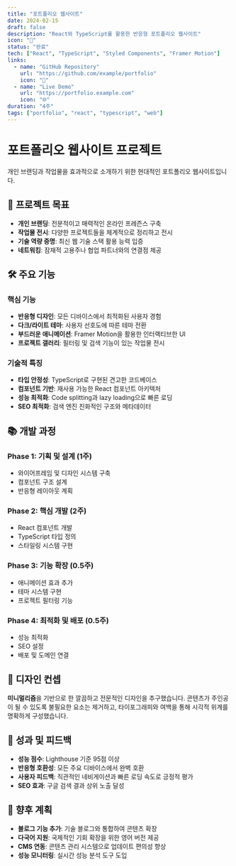 ```yaml
---
title: "포트폴리오 웹사이트"
date: 2024-02-15
draft: false
description: "React와 TypeScript를 활용한 반응형 포트폴리오 웹사이트"
icon: "🎨"
status: "완료"
tech: ["React", "TypeScript", "Styled Components", "Framer Motion"]
links:
  - name: "GitHub Repository"
    url: "https://github.com/example/portfolio"
    icon: "🔗"
  - name: "Live Demo"
    url: "https://portfolio.example.com"
    icon: "🌐"
duration: "4주"
tags: ["portfolio", "react", "typescript", "web"]
---
```


# 포트폴리오 웹사이트 프로젝트

개인 브랜딩과 작업물을 효과적으로 소개하기 위한 현대적인 포트폴리오 웹사이트입니다.

## 🎯 프로젝트 목표

- **개인 브랜딩**: 전문적이고 매력적인 온라인 프레즌스 구축
- **작업물 전시**: 다양한 프로젝트들을 체계적으로 정리하고 전시
- **기술 역량 증명**: 최신 웹 기술 스택 활용 능력 입증
- **네트워킹**: 잠재적 고용주나 협업 파트너와의 연결점 제공

## 🛠️ 주요 기능

### 핵심 기능
- **반응형 디자인**: 모든 디바이스에서 최적화된 사용자 경험
- **다크/라이트 테마**: 사용자 선호도에 따른 테마 전환
- **부드러운 애니메이션**: Framer Motion을 활용한 인터랙티브한 UI
- **프로젝트 갤러리**: 필터링 및 검색 기능이 있는 작업물 전시

### 기술적 특징
- **타입 안정성**: TypeScript로 구현된 견고한 코드베이스
- **컴포넌트 기반**: 재사용 가능한 React 컴포넌트 아키텍처
- **성능 최적화**: Code splitting과 lazy loading으로 빠른 로딩
- **SEO 최적화**: 검색 엔진 친화적인 구조와 메타데이터

## 📚 개발 과정

### Phase 1: 기획 및 설계 (1주)
- 와이어프레임 및 디자인 시스템 구축
- 컴포넌트 구조 설계
- 반응형 레이아웃 계획

### Phase 2: 핵심 개발 (2주)
- React 컴포넌트 개발
- TypeScript 타입 정의
- 스타일링 시스템 구현

### Phase 3: 기능 확장 (0.5주)
- 애니메이션 효과 추가
- 테마 시스템 구현
- 프로젝트 필터링 기능

### Phase 4: 최적화 및 배포 (0.5주)
- 성능 최적화
- SEO 설정
- 배포 및 도메인 연결

## 🎨 디자인 컨셉

**미니멀리즘**을 기반으로 한 깔끔하고 전문적인 디자인을 추구했습니다. 콘텐츠가 주인공이 될 수 있도록 불필요한 요소는 제거하고, 타이포그래피와 여백을 통해 시각적 위계를 명확하게 구성했습니다.

## 🚀 성과 및 피드백

- **성능 점수**: Lighthouse 기준 95점 이상
- **반응형 호환성**: 모든 주요 디바이스에서 완벽 호환
- **사용자 피드백**: 직관적인 네비게이션과 빠른 로딩 속도로 긍정적 평가
- **SEO 효과**: 구글 검색 결과 상위 노출 달성

## 🔮 향후 계획

- **블로그 기능 추가**: 기술 블로그와 통합하여 콘텐츠 확장
- **다국어 지원**: 국제적인 기회 확장을 위한 영어 버전 제공
- **CMS 연동**: 콘텐츠 관리 시스템으로 업데이트 편의성 향상
- **성능 모니터링**: 실시간 성능 분석 도구 도입
